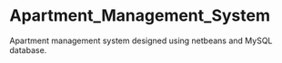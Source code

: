 # Apartment_Management_System
Apartment management system designed using netbeans and MySQL database.
